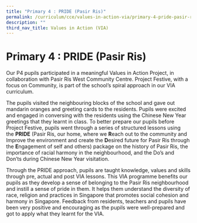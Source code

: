 ```yaml
---
title: "Primary 4 : PRIDE (Pasir Ris)"
permalink: /curriculum/cce/values-in-action-via/primary-4-pride-pasir-ris/
description: ""
third_nav_title: Values in Action (VIA)
---
```

# **Primary 4 : PRIDE (Pasir Ris)**

Our P4 pupils participated in a meaningful Values in Action Project, in collaboration with Pasir Ris West Community Centre. Project Festive, with a focus on Community, is part of the school’s spiral approach in our VIA curriculum.

The pupils visited the neighbouring blocks of the school and gave out mandarin oranges and greeting cards to the residents. Pupils were excited and engaged in conversing with the residents using the Chinese New Year greetings that they learnt in class. To better prepare our pupils before Project Festive, pupils went through a series of structured lessons using the **PRIDE** (Pasir Ris, our home, where we **R**each out to the community and Improve the environment and create the **D**esired future for Pasir Ris through the **E**ngagement of self and others) package on the history of Pasir Ris, the importance of racial harmony in the neighbourhood, and the Do’s and Don’ts during Chinese New Year visitation.

Through the PRIDE approach, pupils are taught knowledge, values and skills through pre, actual and post VIA lessons. This VIA programme benefits our pupils as they develop a sense of belonging to the Pasir Ris neighbourhood and instill a sense of pride in them. It helps them understand the diversity of race, religion and practices in Singapore that promotes social cohesion and harmony in Singapore. Feedback from residents, teachers and pupils have been very positive and encouraging as the pupils were well-prepared and got to apply what they learnt for the VIA.